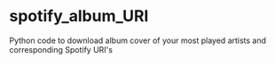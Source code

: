 # spotify_album_URI
Python code to download album cover of your most played artists and corresponding Spotify URI's
